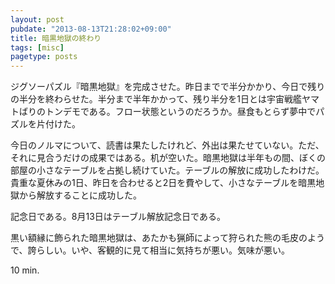 ```yaml
---
layout: post
pubdate: "2013-08-13T21:28:02+09:00"
title: 暗黒地獄の終わり
tags: [misc]
pagetype: posts
---
```

ジグソーパズル『暗黒地獄』を完成させた。昨日までで半分かかり、今日で残りの半分を終わらせた。半分まで半年かかって、残り半分を1日とは宇宙戦艦ヤマトばりのトンデモである。フロー状態というのだろうか。昼食もとらず夢中でパズルを片付けた。

今日のノルマについて、読書は果たしたけれど、外出は果たせていない。ただ、それに見合うだけの成果ではある。机が空いた。暗黒地獄は半年もの間、ぼくの部屋の小さなテーブルを占拠し続けていた。テーブルの解放に成功したわけだ。貴重な夏休みの1日、昨日を合わせると2日を費やして、小さなテーブルを暗黒地獄から解放することに成功した。

記念日である。8月13日はテーブル解放記念日である。

黒い額縁に飾られた暗黒地獄は、あたかも猟師によって狩られた熊の毛皮のようで、誇らしい。いや、客観的に見て相当に気持ちが悪い。気味が悪い。

10 min.
